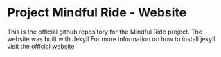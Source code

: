 # Project Mindful Ride - Website
This is the official github repository for the Mindful Ride project.
The website was built with Jekyll 
For more information on how to install jekyll visit the [official website](https://jekyllrb.com/docs/) 